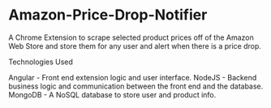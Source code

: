# Amazon-Price-Drop-Notifier

A Chrome Extension to scrape selected product prices off of the Amazon Web Store and store them for any user and alert when there is a price drop.

Technologies Used

Angular - Front end extension logic and user interface.
NodeJS - Backend business logic and communication between the front end and the database.
MongoDB - A NoSQL database to store user and product info.